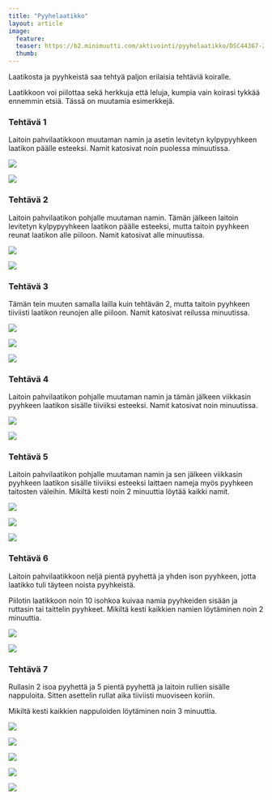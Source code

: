 ```yaml
---
title: "Pyyhelaatikko"
layout: article
image:
  feature:
  teaser: https://b2.minimuutti.com/aktivointi/pyyhelaatikko/DSC44367-245px.jpg
  thumb:
---
```


Laatikosta ja pyyhkeistä saa tehtyä paljon erilaisia tehtäviä koiralle.

Laatikkoon voi piilottaa sekä herkkuja että leluja, kumpia vain koirasi tykkää ennemmin etsiä. Tässä on muutamia esimerkkejä.

### Tehtävä 1

Laitoin pahvilaatikkoon muutaman namin ja asetin levitetyn kylpypyyhkeen laatikon päälle esteeksi. Namit katosivat noin puolessa minuutissa.

![](https://b2.minimuutti.com/aktivointi/pyyhelaatikko/DSC44347-800px.jpg)

![](https://b2.minimuutti.com/aktivointi/pyyhelaatikko/DSC44334-800px.jpg)

### Tehtävä 2

Laitoin pahvilaatikon pohjalle muutaman namin. Tämän jälkeen laitoin levitetyn kylpypyyhkeen laatikon päälle esteeksi, mutta taitoin pyyhkeen reunat laatikon alle piiloon. Namit katosivat alle minuutissa.

![](https://b2.minimuutti.com/aktivointi/pyyhelaatikko/DSC44425-800px.jpg)

![](https://b2.minimuutti.com/aktivointi/pyyhelaatikko/DSC44440-800px.jpg)

### Tehtävä 3

Tämän tein muuten samalla lailla kuin tehtävän 2, mutta taitoin pyyhkeen tiiviisti laatikon reunojen alle piiloon. Namit katosivat reilussa minuutissa.

![](https://b2.minimuutti.com/aktivointi/pyyhelaatikko/DSC44452-800px.jpg)

![](https://b2.minimuutti.com/aktivointi/pyyhelaatikko/DSC44456-800px.jpg)

![](https://b2.minimuutti.com/aktivointi/pyyhelaatikko/DSC44476-800px.jpg)

### Tehtävä 4

Laitoin pahvilaatikon pohjalle muutaman namin ja tämän jälkeen viikkasin pyyhkeen laatikon sisälle tiiviiksi esteeksi. Namit katosivat noin minuutissa.

![](https://b2.minimuutti.com/aktivointi/pyyhelaatikko/DSC44355-800px.jpg)

![](https://b2.minimuutti.com/aktivointi/pyyhelaatikko/DSC44393-800px.jpg)

### Tehtävä 5

Laitoin pahvilaatikon pohjalle muutaman namin ja sen jälkeen viikkasin pyyhkeen laatikon sisälle tiiviiksi esteeksi laittaen nameja myös pyyhkeen taitosten väleihin. Mikiltä kesti noin 2 minuuttia löytää kaikki namit.

![](https://b2.minimuutti.com/aktivointi/pyyhelaatikko/DSC44485-800px.jpg)

![](https://b2.minimuutti.com/aktivointi/pyyhelaatikko/DSC44523-800px.jpg)

![](https://b2.minimuutti.com/aktivointi/pyyhelaatikko/DSC44548-800px.jpg)

### Tehtävä 6

Laitoin pahvilaatikkoon neljä pientä pyyhettä ja yhden ison pyyhkeen, jotta laatikko tuli täyteen noista pyyhkeistä.

Piilotin laatikkoon noin 10 isohkoa kuivaa namia pyyhkeiden sisään ja ruttasin tai taittelin pyyhkeet. Mikiltä kesti kaikkien namien löytäminen noin 2 minuuttia.

![](https://b2.minimuutti.com/aktivointi/pyyhelaatikko/DSC32957-800px.jpg)

![](https://b2.minimuutti.com/aktivointi/pyyhelaatikko/DSC32953-800px.jpg)

### Tehtävä 7

Rullasin 2 isoa pyyhettä ja 5 pientä pyyhettä ja laitoin rullien sisälle nappuloita. Sitten asettelin rullat aika tiiviisti muoviseen koriin.

Mikiltä kesti kaikkien nappuloiden löytäminen noin 3 minuuttia.

![](https://b2.minimuutti.com/aktivointi/pyyhelaatikko/DS05276-800px.jpg)

![](https://b2.minimuutti.com/aktivointi/pyyhelaatikko/DS05291-800px.jpg)

![](https://b2.minimuutti.com/aktivointi/pyyhelaatikko/DS05300-800px.jpg)

![](https://b2.minimuutti.com/aktivointi/pyyhelaatikko/DS05306-800px.jpg)

![](https://b2.minimuutti.com/aktivointi/pyyhelaatikko/DS05320-800px.jpg)

